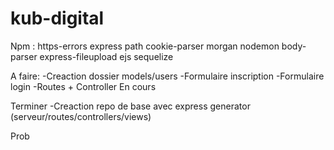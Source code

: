 # kub-digital
Npm : https-errors express path cookie-parser morgan nodemon body-parser express-fileupload ejs sequelize

A faire:
-Creaction dossier models/users
-Formulaire inscription
-Formulaire login
-Routes + Controller
En cours
 

Terminer
-Creaction repo de base avec express generator (serveur/routes/controllers/views)


Prob